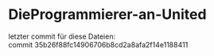 # DieProgrammierer-an-United

letzter commit für diese Dateien:   
commit 35b26f88fc14906706b8cd2a8afa2f14e1188411 
